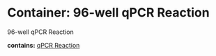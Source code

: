 # Container: 96-well qPCR Reaction

96-well qPCR Reaction

  **contains:** <a href='#' onclick='easy_select("Sample Types", "qPCR Reaction")'>qPCR Reaction</a>


